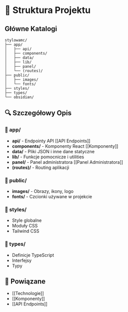# 📁 Struktura Projektu

## Główne Katalogi
```
stylowamc/
├── app/
│   ├── api/
│   ├── components/
│   ├── data/
│   ├── lib/
│   ├── panel/
│   └── (routes)/
├── public/
│   ├── images/
│   └── fonts/
├── styles/
├── types/
└── obsidian/
```

## 🔍 Szczegółowy Opis

### 📂 app/
- **api/** - Endpointy API [[API Endpoints]]
- **components/** - Komponenty React [[Komponenty]]
- **data/** - Pliki JSON i inne dane statyczne
- **lib/** - Funkcje pomocnicze i utilities
- **panel/** - Panel administratora [[Panel Administratora]]
- **(routes)/** - Routing aplikacji

### 📂 public/
- **images/** - Obrazy, ikony, logo
- **fonts/** - Czcionki używane w projekcie

### 📂 styles/
- Style globalne
- Moduły CSS
- Tailwind CSS

### 📂 types/
- Definicje TypeScript
- Interfejsy
- Typy

## 🔗 Powiązane
- [[Technologie]]
- [[Komponenty]]
- [[API Endpoints]] 